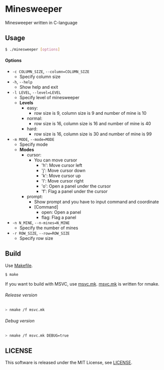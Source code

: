 Minesweeper
===========

Minesweeper written in C-language


## Usage

```sh
$ ./minesweeper [options]
```

#### Options

- ```-c COLUMN_SIZE```, ```--column=COLUMN_SIZE```
  - Specify column size
- ```-h```, ```--help```
  - Show help and exit
- ```-l LEVEL```, ```--level=LEVEL```
  - Specify level of minesweeper
  - **Levels**
    - easy:
      - row size is 9,  column size is 9  and number of mine is 10
    - normal:
      - row size is 16, column size is 16 and number of mine is 40
    - hard:
      - row size is 16, column size is 30 and number of mine is 99
- ```-m MODE```, ```--mode=MODE```
  - Specify mode
  - **Modes**
    - cursor:
      - You can move cursor
        - 'h': Move cursor left
        - 'j': Move cursor down
        - 'k': Move cursor up
        - 'l': Move cursor right
        - 'o': Open a panel under the cursor
        - 'f': Flag a panel under the cursor
    - prompt:
      - Show prompt and you have to input command and coordinate
      - [Command]
        - open: Open a panel
        - flag: Flag a panel
- ```-n N_MINE```, ```--n-mines=N_MINE```
  - Specify the number of mines
- ```-r ROW_SIZE```, ```--row=ROW_SIZE```
  - Specify row size



## Build

Use [Makefile](Makefile).

```sh
$ make
```

If you want to build with MSVC, use [msvc.mk](msvc.mk).
[msvc.mk](msvc.mk) is written for nmake.

###### Release version

```sh
> nmake /f msvc.mk
```

###### Debug version

```sh
> nmake /f msvc.mk DEBUG=true
```


## LICENSE

This software is released under the MIT License, see [LICENSE](LICENSE).
